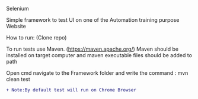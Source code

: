 Selenium
 
Simple framework to test UI on one of the Automation training purpose Website
 
How to run:
(Clone repo)
 
To run tests use Maven. (https://maven.apache.org/) Maven should be installed on target computer and maven executable files should be added to path
 
Open cmd navigate to the Framework folder and write the command :
mvn clean test
 ```diff
+ Note:By default test will run on Chrome Browser
